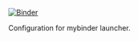 [![Binder](https://mybinder.org/badge_logo.svg)](https://mybinder.org/v2/gh/opendatacube/odc-stac/develop?urlpath=lab/workspaces/demo)

Configuration for mybinder launcher.
